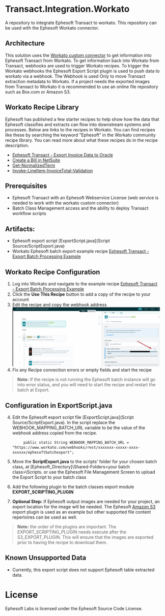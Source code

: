 # Transact.Integration.Workato
A repository to integrate Ephesoft Transact to workato. This repository can be used with the Ephesoft Workato connector.

## Architecture  
This solution uses the [Workato custom connector](https://www.workato.com/custom_adapters/19399/details?community=true) 
to get information into Ephesoft Transact from Workato. To get information back into Workato from Transact, webhooks are used to 
trigger Workato recipes. To trigger the Workato webhooks the Ephesoft Export Script plugin is used to push data to workato 
via a webhook. The Webhook is used Only to move Transact extraction metadata to Workato. If a project needs the exported
images from Transact to Workato it is recommended to use an online file repository such as Box.com or Amazon S3. 

## Workato Recipe Library 
Ephesoft has published a few starter recipes to help show how the data that Ephesoft classifies and extracts can flow into 
downstream systems and processes. Below are links to the recipes in Workato. You can find recipes like these by searching the 
keyword "Ephesoft" in the Workato community recipe library. You can read more about what these recipes do in the recipe description.

- [Ephesoft Transact - Export Invoice Data to Oracle](https://app.workato.com/recipes/1856039-ephesoft-transact-export-invoice-data-to-oracle?community=true)
- [Create a Bill in NetSuite](https://app.workato.com/recipes/1698820-new-netsuitebill?community=true)
- [Get-NormalizedTerm](https://app.workato.com/recipes/1698819-get-normalizedterm?community=true)
- [Invoke-LineItem-InvoiceTotal-Validation](https://app.workato.com/recipes/1856038-invoke-lineitem-invoicetotal-validation?community=true)

## Prerequisites
- Ephesoft Transact with an Ephesoft Webservice License (web service is needed to work with the workato custom connector)
- Batch Class Management access and the ability to deploy Transact workflow scripts

## Artifacts:
- Ephesoft export script [ExportScript.java](Script Source/ScriptExport.java)
- Workato Ephesoft batch export example recipe [Ephesoft Transact - Export Batch Processing Example](https://app.workato.com/recipes/2391763-ephesoft-transact-export-batch-processing-example?community=true)

## Workato Recipe Configuration 
1) Log into Workato and navigate to the example recipe [Ephesoft Transact - Export Batch Processing Example](https://app.workato.com/recipes/1856039-ephesoft-transact-export-invoice-data-to-oracle?community=true)
2) Click the **Use This Recipe** button to add a copy of the recipe to your account
3) Edit the recipe and copy the webhook address 
   ![webhook edit Image](screenshots/1.png)
4) Fix any Recipe connection errors or empty fields and start the recipe
> **Note:** If the recipe is not running the Ephesoft batch instance will go into error status, and you will need to start the recipe
> and restart the batch at Export. 
## Configuration in ExportScript.java

4) Edit the Ephesoft export script file [ExportScript.java](Script Source/ScriptExport.java).
In the script replace the WEBHOOK_MAPPING_BATCH_URL variable to be the value of the webhook address copied from the recipe. 

            public static String WEBHOOK_MAPPING_BATCH_URL = "https://www.workato.com/webhooks/rest/xxxxxxx-xxxxx-xxxx-xxxxxx/ephesoftbatchexport";

5) Move the **ScriptExport.java** to the scripts' folder for your chosen batch class, at  [Ephesoft_Directory]\Shared-Folders\<your batch class>\Scripts.
 or use the Ephesoft File Management Screen to upload the Export Script to your batch class
6) Add the following plugin to the batch classes export module **EXPORT_SCRIPTING_PLUGIN**
7) **Optional Step:** If Ephesoft output images are needed for your project, an export location for the image will be needed.
The Ephesoft [Amazon S3](https://github.com/Ephesoft-Labs/Transact.Toolkit.Export/tree/master/Export%20Plugins/s3-export-plugin) 
export plugin is used as an example but other supported file content repertoires can be used as well. 
> **Note:** the order of the plugins are important. The EXPORT_SCRIPTING_PLUGIN needs execute after the S3_EXPORT_PLUGIN. 
> This will ensure that the images are exported prior to having the recipe to download them.

## Known Unsupported Data
- Currently, this export script does not support Ephesoft table extracted data. 

# License
Ephesoft Labs is licensed under the Ephesoft Source Code License. 
